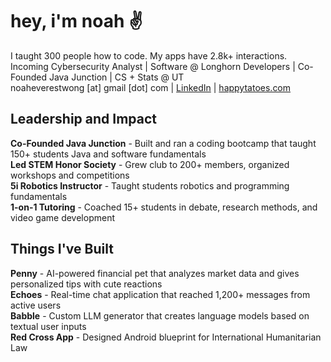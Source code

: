 # hey, i'm noah ✌️ 

I taught 300 people how to code. My apps have 2.8k+ interactions.  
Incoming Cybersecurity Analyst | Software @ Longhorn Developers | Co-Founded Java Junction | CS + Stats @ UT  
noaheverestwong [at] gmail [dot] com | [LinkedIn](https://www.linkedin.com/in/noah-wong-atx/) | [happytatoes.com](https://happytatoes.com)  

## Leadership and Impact

**Co-Founded Java Junction** - Built and ran a coding bootcamp that taught 150+ students Java and software fundamentals  
**Led STEM Honor Society** - Grew club to 200+ members, organized workshops and competitions  
**5i Robotics Instructor** - Taught students robotics and programming fundamentals  
**1-on-1 Tutoring** - Coached 15+ students in debate, research methods, and video game development  

## Things I've Built

**Penny** - AI-powered financial pet that analyzes market data and gives personalized tips with cute reactions  
**Echoes** - Real-time chat application that reached 1,200+ messages from active users  
**Babble** - Custom LLM generator that creates language models based on textual user inputs  
**Red Cross App** - Designed Android blueprint for International Humanitarian Law




